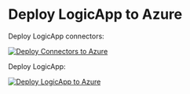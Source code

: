 # Deploy LogicApp to Azure 

Deploy LogicApp connectors:

[![Deploy Connectors to Azure](https://aka.ms/deploytoazurebutton)](https://portal.azure.com/#create/Microsoft.Template/uri/https%3A%2F%2Fraw.githubusercontent.com%2FLagler-Gruener%2FAzureSolutions%2Fmaster%2FBillingMail%2FLogicApp%2Fconnectors.json)

Deploy LogicApp:

[![Deploy LogicApp to Azure](https://aka.ms/deploytoazurebutton)](https://portal.azure.com/#create/Microsoft.Template/uri/https%3A%2F%2Fraw.githubusercontent.com%2FLagler-Gruener%2FAzureSolutions%2Fmaster%2FBillingMail%2FLogicApp%2Flogicapp.json)